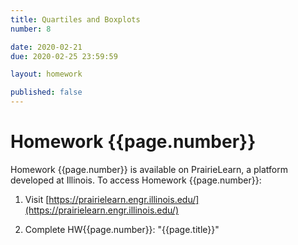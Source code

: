 ```yaml
---
title: Quartiles and Boxplots
number: 8

date: 2020-02-21
due: 2020-02-25 23:59:59

layout: homework

published: false
---
```


# Homework {{page.number}}

Homework {{page.number}} is available on PrairieLearn, a platform developed at Illinois.  To access Homework {{page.number}}:

1. Visit [https://prairielearn.engr.illinois.edu/](https://prairielearn.engr.illinois.edu/)

2. Complete HW{{page.number}}: "{{page.title}}"
